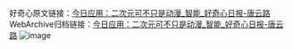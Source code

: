好奇心原文链接：[今日应用：二次元可不只是动漫_智能_好奇心日报-唐云路](https://www.qdaily.com/articles/5822.html)
WebArchive归档链接：[今日应用：二次元可不只是动漫_智能_好奇心日报-唐云路](http://web.archive.org/web/20190623165513/https://www.qdaily.com/articles/5822.html)
![image](http://ww3.sinaimg.cn/large/007d5XDply1g3whbuf29uj30u03y3npd)